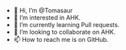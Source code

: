 - 👋 Hi, I’m @Tomasaur
- 👀 I’m interested in AHK.
- 🌱 I’m currently learning Pull requests.
- 💞️ I’m looking to collaborate on AHK.
- 📫 How to reach me is on GitHub.

<!---
Tomasaur/Tomasaur is a ✨ special ✨ repository because its `README.md` (this file) appears on your GitHub profile.
You can click the Preview link to take a look at your changes.
--->
